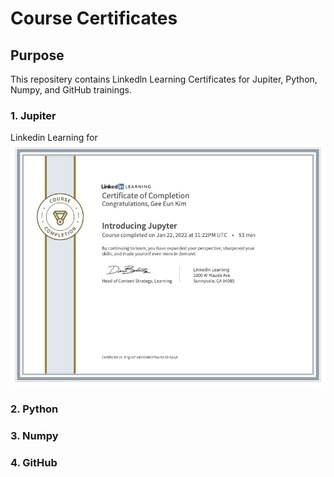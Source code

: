 # Course Certificates

## Purpose
This repositery contains Linkedln Learning Certificates for Jupiter, Python, Numpy, and GitHub trainings.

### 1. Jupiter
Linkedin Learning for ![Jupyter notebooks](certificates/Jupyter.jpg)

### 2. Python

### 3. Numpy

### 4. GitHub
